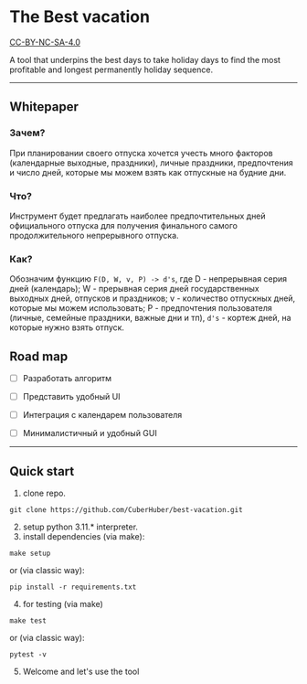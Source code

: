 # The Best vacation
[CC-BY-NC-SA-4.0](https://creativecommons.org/licenses/by-nc-sa/4.0/legalcode)

A tool that underpins the best days to take holiday days to find the most profitable and longest permanently holiday sequence.

------

## Whitepaper

### Зачем?
При планировании своего отпуска хочется учесть много факторов (календарные выходные, праздники), личные праздники, предпочтения и число дней, которые мы можем взять как отпускные на будние дни.

### Что?
Инструмент будет предлагать наиболее предпочтительных дней официального отпуска для получения финального самого продолжительного непрерывного отпуска.

### Как?

Обозначим функцию `F(D, W, v, P) -> d's`, где D - непрерывная серия дней (календарь); W - прерывная серия дней государственных выходных дней, отпусков и праздников; v - количество отпускных дней, которые мы можем использовать; P - предпочтения пользователя (личные, семейные праздники, важные дни и тп), `d's` - кортеж дней, на которые нужно взять отпуск.


## Road map

- [ ] Разработать алгоритм
- [ ] Представить удобный UI
- [ ] Интеграция с календарем пользователя
- [ ] Минималистичный и удобный GUI



---------

## Quick start

1. clone repo.
```
git clone https://github.com/CuberHuber/best-vacation.git
```
2. setup python 3.11.* interpreter.
3. install dependencies (via make):
```
make setup
```
or (via classic way):
```
pip install -r requirements.txt
```
4. for testing (via make)
```
make test
```
or (via classic way):
```
pytest -v
```
5. Welcome and let's use the tool
 



